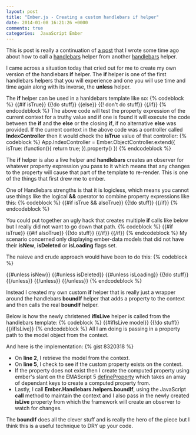 ```yaml
---
layout: post
title: "Ember.js - Creating a custom handlebars if helper"
date: 2014-01-08 16:21:26 +0000
comments: true
categories:  JavaScript Ember
---
```

This is post is really a continuation of <a href="http://www.thesoftwaresimpleton.com/blog/2013/04/07/handlebars-helper/" target="_blank">a post</a> that I wrote some time ago about how to call a <a href="http://handlebarsjs.com/" target="_blank">handlebars</a> helper from another <a href="http://handlebarsjs.com/" target="_blank">handlebars</a> helper. 

I came across a situation today that cried out for me to create my own version of the handlebars **if** helper.  The **if** helper is one  of the first handlebars helpers that you will experience and one you will use time and time again along with its inverse, the **unless** helper.

The **if** helper can be used in a hanldebars template like so:
{% codeblock %}
&#123;&#123;#if isTrue&#125;&#125;
  &#123;&#123;!do stuff&#125;&#125;
&#123;&#123;else&#125;&#125;
  &#123;&#123;! don't do stuff&#125;&#125;
&#123;&#123;/if&#125;&#125;
{% endcodeblock %}
The above code will test the property expression of the current context for a truthy value and if one is found it will execute the code between the **if** and the **else** or the closing **if**, if no alternative **else** was provided.  If the current context in the above code was a controller called **IndexController** then it would check the **isTrue** value of that controller:
{% codeblock %}
App.IndexController = Ember.ObjectController.extend({
	isTrue: (function(){
		return true;
	}).property()
})
{% endcodeblock %}

The **if** helper is also a live helper and **handlebars** creates an observer for whatever property expression you pass to it which means that any changes to the property will cause that part of the template to re-render.  This is one of the things that first drew me to ember.

One of Handlebars strengths is that it is logicless, which means you cannot use things like the logical **&&** operator to combine property expressions like this:
{% codeblock %}
&#123;&#123;#if isTrue && alsoTrue&#125;&#125;
  &#123;&#123;!do stuff&#125;&#125;
&#123;&#123;/if&#125;&#125;
{% endcodeblock %}

You could put together an ugly hack that creates multiple **if** calls like below but I really did not want to go down that path.
{% codeblock %}
&#123;&#123;#if isTrue&#125;&#125;
  &#123;&#123;#if alsoTrue&#125;&#125;
    &#123;&#123;!do stuff&#125;&#125;
  &#123;&#123;/if&#125;&#125;
&#123;&#123;/if&#125;&#125;
{% endcodeblock %}
My scenario concerned only displaying ember-data models that did not have their **isNew**, **isDeleted** or **isLoading** flags set.

The naieve and crude approach would have been to do this:
{% codeblock %}

&#123;&#123;#unless isNew&#125;&#125;
  &#123;&#123;#unless isDeleted&#125;&#125;
    &#123;&#123;#unless isLoading&#125;&#125;
      &#123;&#123;!do stuff&#125;&#125;
    &#123;&#123;/unless&#125;&#125;
  &#123;&#123;/unless&#125;&#125;
&#123;&#123;/unless&#125;&#125;
{% endcodeblock %}

Instead I created my own custom **if** helper that is really just a wrapper around the handlebars **boundIf** helper that adds a property to the context and then calls the real **boundIf** helper.

Below is how the newly christened **ifIsLive** helper is called from the handlebars template:
{% codeblock %}
&#123;&#123;#ifIsLive model&#125;&#125;
  &#123;&#123;!do stuff&#125;&#125;
&#123;&#123;/ifIsLive&#125;&#125;
{% endcodeblock %}
All I am doing is passing in a property path to the model object from the context.

And here is the implementation:
{% gist 8320318 %}
- On **line 2**, I retrieve the model from the context.
- On **line 5**, I check to see if the custom property exists on the context.
- If the property does not exist then I create the computed property using ember's slant on the EMAScript 5 <a href="https://developer.mozilla.org/en-US/docs/Web/JavaScript/Reference/Global_Objects/Object/defineProperty" target="_blank">defineProperty</a> which takes an array of dependant keys to create a computed property from.
- Lastly, I call **Ember.Handlebars.helpers.boundIf**, using the JavaScript **call** method to maintain the context and I also pass in the newly created **isLive** property from which the framework will create an observer to watch for changes.

The **boundIf** does all the clever stuff and is really the hero of the piece but I think this is a useful technique to DRY up your code. 
